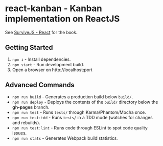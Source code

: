 # react-kanban - Kanban implementation on ReactJS

See [SurviveJS - React](http://survivejs.com/react/introduction/) for the book.

## Getting Started

1. `npm i` - Install dependencies.
2. `npm start` - Run development build.
3. Open a browser on http://localhost:port

## Advanced Commands

* `npm run build` - Generates a production build below `build/`.
* `npm run deploy` - Deploys the contents of the `build/` directory below the **gh-pages** branch.
* `npm run test` - Runs `tests/` through Karma/Phantom/Mocha once.
* `npm run test:tdd` - Runs `tests/` in a TDD mode (watches for changes and rebuilds).
* `npm run test:lint` - Runs code through ESLint to spot code quality issues.
* `npm run stats` - Generates Webpack build statistics.
